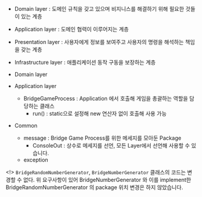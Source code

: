 - Domain layer : 도메인 규칙을 갖고 있으며 비지니스를 해결하기 위해 필요한 것들이 있는 계층
- Application layer : 도메인 협력이 이루어지는 계층
- Presentation layer : 사용자에게 정보를 보여주고 사용자의 명령을 해석하는 책임을 갖는 계층
- Infrastructure layer : 애플리케이션 동작 구동을 보장하는 계층


- Domain layer
- Application layer
  - BridgeGameProcess : Application 에서 호출해 게임을 총괄하는 역할을 담당하는 클래스
    - run() : static으로 설정해 new 연산자 없이 호출해 사용 가능
- Common
  - message : Bridge Game Process를 위한 메세지를 모아둔 Package
    - ConsoleOut : 상수로 메세지를 선언, 모든 Layer에서 선언해 사용할 수 있습니다.
  - exception

<!> `BridgeRandomNumberGenerator`, `BridgeNumberGenerator` 클래스의 코드는 변경할 수 없다.
    위 요구사항이 있어 BridgeNumberGenerator 와 이를 implement한 BridgeRandomNumberGenerator
    의 package 위치 변경은 하지 않았습니다.
